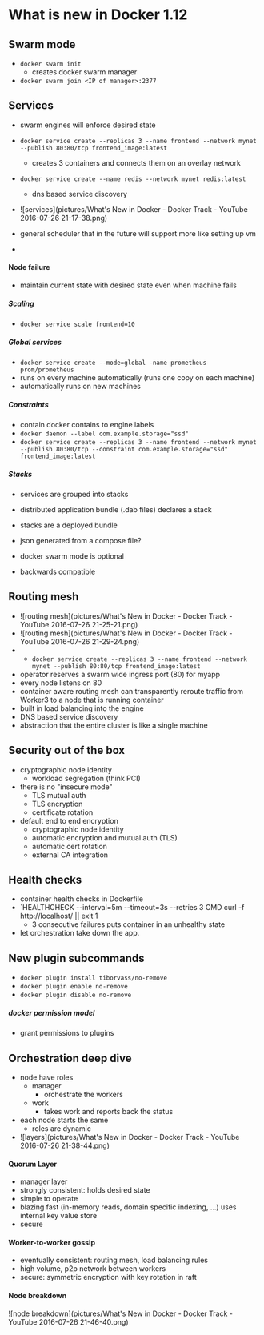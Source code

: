 # What is new in Docker 1.12

## Swarm mode
- `docker swarm init`
	- creates docker swarm manager
- `docker swarm join <IP of manager>:2377`

## Services
- swarm engines will enforce desired state
- `docker service create --replicas 3 --name frontend --network mynet --publish 80:80/tcp frontend_image:latest`
	- creates 3 containers and connects them on an overlay network
- `docker service create --name redis --network mynet redis:latest`
	- dns based service discovery

- ![services](pictures/What's New in Docker - Docker Track - YouTube 2016-07-26 21-17-38.png)
- general scheduler that in the future will support more like setting up vm
- 

#### Node failure
- maintain current state with desired state even when machine fails

##### Scaling
- `docker service scale frontend=10`

##### Global services
- `docker service create --mode=global -name prometheus prom/prometheus`
- runs on every machine automatically (runs one copy on each machine)
- automatically runs on new machines

##### Constraints
- contain docker contains to engine labels
- `docker daemon --label com.example.storage="ssd"`
- `docker service create --replicas 3 --name frontend --network mynet --publish 80:80/tcp --constraint com.example.storage="ssd" frontend_image:latest`

##### Stacks
- services are grouped into stacks
- distributed application bundle (.dab files) declares a stack
- stacks are a deployed bundle
- json generated from a compose file?

- docker swarm mode is optional
- backwards compatible

## Routing mesh
- ![routing mesh](pictures/What's New in Docker - Docker Track - YouTube 2016-07-26 21-25-21.png)
- ![routing mesh](pictures/What's New in Docker - Docker Track - YouTube 2016-07-26 21-29-24.png)
- - `docker service create --replicas 3 --name frontend --network mynet --publish 80:80/tcp frontend_image:latest`
- operator reserves a swarm wide ingress port (80) for myapp
- every node listens on 80
- container aware routing mesh can transparently reroute traffic from Worker3 to a node that is running container
- built in load balancing into the engine
- DNS based service discovery 
- abstraction that the entire cluster is like a single machine

## Security out of the box
- cryptographic node identity
	- workload segregation (think PCI)
- there is no "insecure mode"
	- TLS mutual auth
	- TLS encryption
	- certificate rotation
- default end to end encryption
	- cryptographic node identity
	- automatic encryption and mutual auth (TLS)
	- automatic cert rotation
	- external CA integration

## Health checks
- container health checks in Dockerfile
- `HEALTHCHECK --interval=5m --timeout=3s --retries 3 CMD curl -f http://localhost/ || exit 1
	- 3 consecutive failures puts container in an unhealthy state
- let orchestration take down the app.

## New plugin subcommands
- `docker plugin install tiborvass/no-remove`
- `docker plugin enable no-remove`
- `docker plugin disable no-remove`
##### docker permission model
- grant permissions to plugins

## Orchestration deep dive
- node have roles
	- manager
		- orchestrate the workers
	- work
		- takes work and reports back the status
- each node starts the same
	- roles are dynamic
- ![layers](pictures/What's New in Docker - Docker Track - YouTube 2016-07-26 21-38-44.png)

#### Quorum Layer
- manager layer
- strongly consistent: holds desired state
- simple to operate
- blazing fast (in-memory reads, domain specific indexing, ...) uses internal key value store
- secure

#### Worker-to-worker gossip
- eventually consistent: routing mesh, load balancing rules
- high volume, p2p network between workers
- secure: symmetric encryption with key rotation in raft

#### Node breakdown

![node breakdown](pictures/What's New in Docker - Docker Track - YouTube 2016-07-26 21-46-40.png)